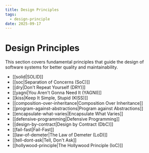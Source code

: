 ```yaml
---
title: Design Principles
tags:
  - design-principle
date: 2025-09-17
---
```


# Design Principles

This section covers fundamental principles that guide the design of software systems for better quality and maintainability.

- [[solid|SOLID]]
- [[soc|Separation of Concerns (SoC)]]
- [[dry|Don't Repeat Yourself (DRY)]]
- [[yagni|You Aren't Gonna Need It (YAGNI)]]
- [[kiss|Keep It Simple, Stupid (KISS)]]
- [[composition-over-inheritance|Composition Over Inheritance]]
- [[program-against-abstractions|Program against Abstractions]]
- [[encapsulate-what-varies|Encapsulate What Varies]]
- [[defensive-programming|Defensive Programming]]
- [[design-by-contract|Design by Contract (DbC)]]
- [[fail-fast|Fail-Fast]]
- [[law-of-demeter|The Law of Demeter (LoD)]]
- [[tell-dont-ask|Tell, Don't Ask]]
- [[hollywood-principle|The Hollywood Principle (IoC)]]